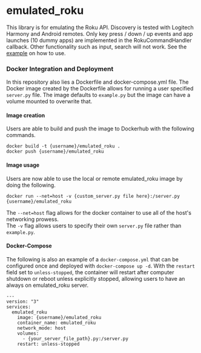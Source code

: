 # emulated_roku  
This library is for emulating the Roku API. Discovery is tested with Logitech Harmony and Android remotes.                                                                                                                                                                                                                                                                                  Only key press / down / up events and app launches (10 dummy apps) are implemented in the RokuCommandHandler callback.
Other functionality such as input, search will not work.
See the [example](example.py) on how to use.


### Docker Integration and Deployment
In this repository also lies a Dockerfile and docker-compose.yml file. The Docker image created by the Dockerfile
allows for running a user specified `server.py` file. The image defaults to `example.py` but the image can have
a volume mounted to overwrite that.

#### Image creation
Users are able to build and push the image to Dockerhub with the following commands.
```
docker build -t {username}/emulated_roku .
docker push {username}/emulated_roku
```

#### Image usage
Users are now able to use the local or remote emulated_roku image by doing the following.
```
docker run --net=host -v {custom_server.py file here}:/server.py {username}/emulated_roku
```
The `--net=host` flag allows for the docker container to use all of the host's networking prowess.  
The `-v` flag allows users to specify their own `server.py` file rather than `example.py`.

#### Docker-Compose
The following is also an example of a `docker-compose.yml` that can be configured once and deployed with `docker-compose up -d`. With the `restart` field set to `unless-stopped`, the container will restart after computer shutdown or reboot unless explicitly stopped, allowing users to have an always on emulated_roku server.
```
---
version: "3"
services:
  emulated_roku
    image: {username}/emulated_roku
    container_name: emulated_roku
    network_mode: host
    volumes:
      - {your_server_file_path}.py:/server.py
    restart: unless-stopped
```
